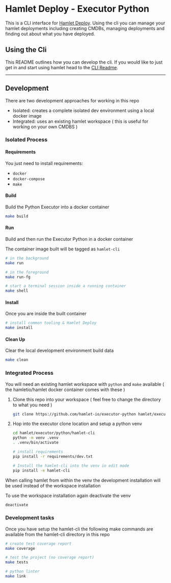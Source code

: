 # Hamlet Deploy - Executor Python

This is a CLI interface for [Hamlet Deploy](https://docs.hamlet.io). Using the cli you can manage your hamlet deployments including creating CMDBs, managing deployments and finding out about what you have deployed.

## Using the Cli

This README outlines how you can develop the cli. If you would like to just get in and start using hamlet head to the [CLI Readme](./hamlet-cli/README.md).

---

## Development

There are two development approaches for working in this repo

- Isolated: creates a complete isolated dev environment using a local docker image
- Integrated: uses an existing hamlet workspace ( this is useful for working on your own CMDBS )

### Isolated Process

#### Requirements

You just need to install requirements:

- ```docker```
- ```docker-compose```
- ```make```

#### Build

Build the Python Executor into a docker container

```bash
make build
```

#### Run

Build and then run the Executor Python in a docker container

The container image built will be tagged as `hamlet-cli`

```bash
# in the background
make run

# in the foreground
make run-fg

# start a terminal session inside a running container
make shell
```

#### Install

Once you are inside the built container

```bash
# install common tooling & Hamlet Deploy
make install
```

#### Clean Up

Clear the local development environment build data

```bash
make clean
```

### Integrated Process

You will need an existing hamlet workspace with `python` and `make` available ( the hamletio/hamlet docker container comes with these )

1. Clone this repo into your workspace ( feel free to change the directory to what you need )

    ```bash
    git clone https://github.com/hamlet-io/executor-python hamlet/executor/python
    ```

2. Hop into the executor clone location and setup a python venv

    ```bash
    cd hamlet/executor/python/hamlet-cli
    python -m venv .venv
    . .venv/bin/activate

    # install requirements
    pip install -r requirements/dev.txt

    # Install the hamlet-cli into the venv in edit mode
    pip install -e hamlet-cli
    ```

When calling hamlet from within the venv the development installation will be used instead of the workspace installation

To use the workspace installation again deactivate the venv

```bash
deactivate
```

### Development tasks

Once you have setup the hamlet-cli the following make commands are available from the hamlet-cli directory in this repo

```bash
# create test coverage report
make coverage

# test the project (no coverage report)
make tests

# python linter
make link
```
